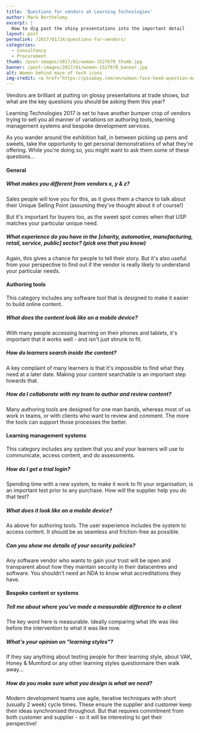 ```yaml
---
title: 'Questions for vendors at Learning Technologies'
author: Mark Berthelemy
excerpt: |
  How to dig past the shiny presentations into the important detail
layout: post
permalink: /2017/01/24/questions-for-vendors/
categories:
  - Consultancy
  - Procurement
thumb: /post-images/2017/01/woman-1527670_thumb.jpg
banner: /post-images/2017/01/woman-1527670_banner.jpg
alt: Women behind maze of tech icons
img-credit: <a href="https://pixabay.com/en/woman-face-head-question-mark-1527670/" target="_blank">Pixabay</a>
---
```

Vendors are brilliant at putting on glossy presentations at trade shows, but what are the key questions you should be asking them this year?

Learning Technologies 2017 is set to have another bumper crop of vendors trying to sell you all manner of variations on authoring tools, learning management systems and bespoke development services.

As you wander around the exhibition hall, in between picking up pens and sweets, take the opportunity to get personal demonstrations of what they're offering. While you're doing so, you might want to ask them some of these questions...

#### General

##### What makes you different from vendors x, y & z?

Sales people will love you for this, as it gives them a chance to talk about their Unique Selling Point (assuming they've thought about it of course!)

But it's important for buyers too, as the sweet spot comes when that USP matches your particular unique need.

##### What experience do you have in the [charity, automotive, manufacturing, retail, service, public] sector? (pick one that you know)

Again, this gives a chance for people to tell their story. But it's also useful from your perspective to find out if the vendor is really likely to  understand your particular needs.

#### Authoring tools

This category includes any software tool that is designed to make it easier to build online content.

##### What does the content look like on a mobile device?

With many people accessing learning on their phones and tablets, it's important that it works well - and isn't just shrunk to fit.

##### How do learners search inside the content?

A key complaint of many learners is that it's impossible to find what they need at a later date. Making your content searchable is an important step towards that.

##### How do I collaborate with my team to author and review content?

Many authoring tools are designed for one man bands, whereas most of us work in teams, or with clients who want to review and comment. The more the tools can support those processes the better.

#### Learning management systems

This category includes any system that you and your learners will use to communicate, access content, and do assessments.

##### How do I get a trial login?

Spending time with a new system, to make it work to fit your organisation, is an important test prior to any purchase. How will the supplier help you do that test?

##### What does it look like on a mobile device?

As above for authoring tools. The user experience includes the system to access content. It should be as seamless and friction-free as possible.

##### Can you show me details of your security policies?

Any software vendor who wants to gain your trust will be open and transparent about how they maintain security in their datacentres and software. You shouldn't need an NDA to know what accreditations they have.

#### Bespoke content or systems

##### Tell me about where you've made a measurable difference to a client

The key word here is measurable. Ideally comparing what life was like before the intervention to what it was like now.

##### What's your opinion on "learning styles"?

If they say anything about testing people for their learning style, about VAK, Honey & Mumford or any other learning styles questionnaire then walk away...

##### How do you make sure what you design is what we need?

Modern development teams use agile, iterative techniques with short (usually 2 week) cycle times. These ensure the supplier and customer keep their ideas synchronised throughout. But that requires commitment from both customer and supplier - so it will be interesting to get their perspective!
